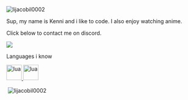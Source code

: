 <p align="left"> <img src="https://komarev.com/ghpvc/?username=lijacobil0002&label=Profile%20views&color=0e75b6&style=flat" alt="lijacobil0002" /> </p>

Sup, my name is Kenni and i like to code. I also enjoy watching anime.

Click below to contact me on discord.
<p align="left">
<a href="https://discord.com/users/764365008460841000" ><img src="https://lanyard-profile-readme.vercel.app/api/764365008460841000?idleMessage=Just%20chilling"/></a>
</p>

Languages i know
<p align="left"> <a href="https://en.wikipedia.org/wiki/Lua_(programming_language)" target="_blank" rel="noreferrer"> <img src="https://upload.wikimedia.org/wikipedia/commons/c/cf/Lua-Logo.svg" alt="lua" width="40" height="40"/> </a>
<a href = "https://en.wikipedia.org/wiki/Python_(programming_language)" target="_blank" rel="noreferrer"> <img src="https://upload.wikimedia.org/wikipedia/commons/c/c3/Python-logo-notext.svg" alt="lua" width="40" height="40"/> </a>
</p>


<p>&nbsp;<img align="center" src="https://grs.quantumly.dev/api/top-langs/?username=lIJacobIl0002&layout=compact&show_icons=true&title_color=4F8CC9&text_color=9f9f9f&bg_color=00000000&hide_border=true&icon_color=5865f2&count_private=true" alt="lijacobil0002" /></p>
